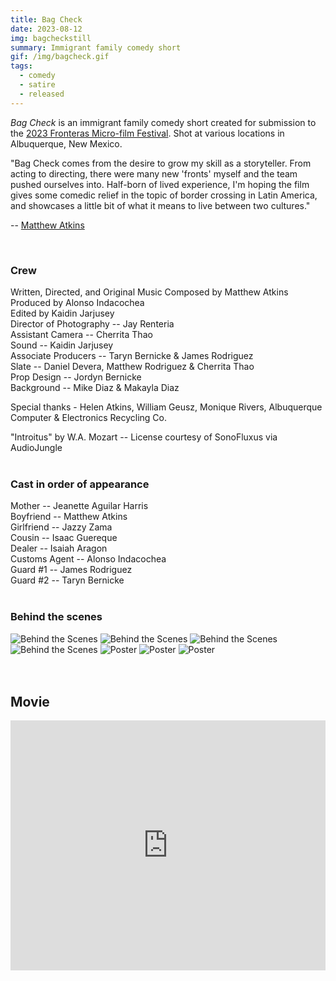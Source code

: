 ```yaml
---
title: Bag Check
date: 2023-08-12
img: bagcheckstill
summary: Immigrant family comedy short
gif: /img/bagcheck.gif
tags:
  - comedy
  - satire
  - released
---
```


_Bag Check_ is an immigrant family comedy short created for submission to the [2023 Fronteras Micro-film Festival](https://fronterasmicrofilm.com). Shot at various locations in Albuquerque, New Mexico.

"Bag Check comes from the desire to grow my skill as a storyteller. From acting to directing, there were many new 'fronts' myself and the team pushed ourselves into. Half-born of lived experience, I'm hoping the film gives some comedic relief in the topic of border crossing in Latin America, and showcases a little bit of what it means to live between two cultures."

-- [Matthew Atkins](https://www.instagram.com/matkinz/)

</br>

### Crew

Written, Directed, and Original Music Composed by Matthew Atkins</br>
Produced by Alonso Indacochea</br>
Edited by Kaidin Jarjusey</br>
Director of Photography -- Jay Renteria</br>
Assistant Camera -- Cherrita Thao</br>
Sound -- Kaidin Jarjusey</br>
Associate Producers -- Taryn Bernicke & James Rodriguez</br>
Slate -- Daniel Devera, Matthew Rodriguez & Cherrita Thao</br>
Prop Design -- Jordyn Bernicke</br>
Background -- Mike Diaz & Makayla Diaz

Special thanks - Helen Atkins, William Geusz, Monique Rivers, Albuquerque Computer & Electronics Recycling Co.

"Introitus" by W.A. Mozart -- License courtesy of SonoFluxus via AudioJungle
</br>
</br>

### Cast in order of appearance

Mother -- Jeanette Aguilar Harris</br>
Boyfriend -- Matthew Atkins</br>
Girlfriend -- Jazzy Zama</br>
Cousin -- Isaac Guereque</br>
Dealer -- Isaiah Aragon</br>
Customs Agent -- Alonso Indacochea</br>
Guard #1 -- James Rodriguez</br>
Guard #2 -- Taryn Bernicke
</br>
</br>

### Behind the scenes

<div class="row g-2">
  <div class="col-lg-6 col-md-12 mb-6 mb-lg-0">
    <img src="/img/bag_check/behind_the_scenes_1.jpg" class="w-100 shadow-1-strong rounded mb-2" alt="Behind the Scenes">
    <img src="/img/bag_check/behind_the_scenes_5.jpg" class="w-100 shadow-1-strong rounded mb-2" alt="Behind the Scenes">
    <img src="/img/bag_check/behind_the_scenes_3.jpg" class="w-100 shadow-1-strong rounded mb-2" alt="Behind the Scenes">
  </div>
  <div class="col-lg-6 mb-6 mb-lg-0">
    <img src="/img/bag_check/behind_the_scenes_2.jpg" class="w-100 shadow-1-strong rounded mb-2" alt="Behind the Scenes">
    <img src="/img/bag_check/behind_the_scenes_4.jpg" class="w-100 shadow-1-strong rounded mb-2" alt="Poster">
    <img src="/img/bag_check/behind_the_scenes_6.jpg" class="w-100 shadow-1-strong rounded mb-2" alt="Poster">
    <img src="/img/bag_check/behind_the_scenes_7.jpg" class="w-100 shadow-1-strong rounded mb-2" alt="Poster">
  </div>
</div>
<br><br>

## Movie

<center><iframe width="100%" height="400vh" src="https://www.youtube.com/embed/xYigF-7vbPI" title="YouTube video player" frameborder="0" allow="accelerometer; autoplay; clipboard-write; encrypted-media; gyroscope; picture-in-picture" allowfullscreen></iframe></center>
